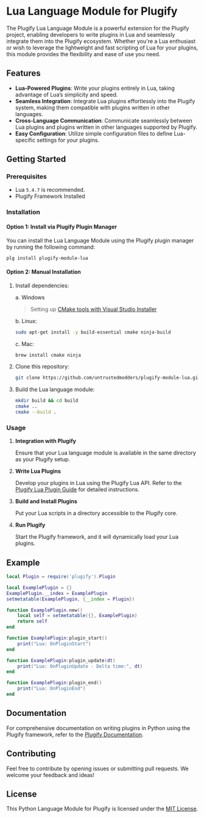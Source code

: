 # Lua Language Module for Plugify

The Plugify Lua Language Module is a powerful extension for the Plugify project, enabling developers to write plugins in Lua and seamlessly integrate them into the Plugify ecosystem. Whether you're a Lua enthusiast or wish to leverage the lightweight and fast scripting of Lua for your plugins, this module provides the flexibility and ease of use you need.

## Features

- **Lua-Powered Plugins**: Write your plugins entirely in Lua, taking advantage of Lua’s simplicity and speed.
- **Seamless Integration**: Integrate Lua plugins effortlessly into the Plugify system, making them compatible with plugins written in other languages.
- **Cross-Language Communication**: Communicate seamlessly between Lua plugins and plugins written in other languages supported by Plugify.
- **Easy Configuration**: Utilize simple configuration files to define Lua-specific settings for your plugins.

## Getting Started

### Prerequisites

- Lua `5.4.7` is recommended.
- Plugify Framework Installed

### Installation

#### Option 1: Install via Plugify Plugin Manager

You can install the Lua Language Module using the Plugify plugin manager by running the following command:

```bash
plg install plugify-module-lua
```

#### Option 2: Manual Installation

1. Install dependencies:  

   a. Windows
   > Setting up [CMake tools with Visual Studio Installer](https://learn.microsoft.com/en-us/cpp/build/cmake-projects-in-visual-studio#installation)

   b. Linux:
   ```sh
   sudo apt-get install -y build-essential cmake ninja-build
   ```
   
   c. Mac:
   ```sh
   brew install cmake ninja
   ```

2. Clone this repository:

    ```bash
    git clone https://github.com/untrustedmodders/plugify-module-lua.git --recursive
    ```

3. Build the Lua language module:

    ```bash
    mkdir build && cd build
    cmake ..
    cmake --build .
    ```

### Usage

1. **Integration with Plugify**

   Ensure that your Lua language module is available in the same directory as your Plugify setup.

2. **Write Lua Plugins**

   Develop your plugins in Lua using the Plugify Lua API. Refer to the [Plugify Lua Plugin Guide](https://untrustedmodders.github.io/languages/lua/first-plugin) for detailed instructions.

3. **Build and Install Plugins**

   Put your Lua scripts in a directory accessible to the Plugify core.

4. **Run Plugify**

   Start the Plugify framework, and it will dynamically load your Lua plugins.

## Example

```lua
local Plugin = require('plugify').Plugin

local ExamplePlugin = {}
ExamplePlugin.__index = ExamplePlugin
setmetatable(ExamplePlugin, {__index = Plugin})

function ExamplePlugin.new()
    local self = setmetatable({}, ExamplePlugin)
    return self
end

function ExamplePlugin:plugin_start()
    print("Lua: OnPluginStart")
end

function ExamplePlugin:plugin_update(dt)
    print("Lua: OnPluginUpdate - Delta time:", dt)
end

function ExamplePlugin:plugin_end()
    print("Lua: OnPluginEnd")
end

```

## Documentation

For comprehensive documentation on writing plugins in Python using the Plugify framework, refer to the [Plugify Documentation](https://untrustedmodders.github.io).

## Contributing

Feel free to contribute by opening issues or submitting pull requests. We welcome your feedback and ideas!

## License

This Python Language Module for Plugify is licensed under the [MIT License](LICENSE).
